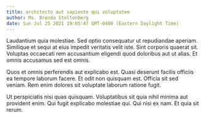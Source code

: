 ```yaml
---
title: architecto aut sapiente qui voluptatem
author: Ms. Brenda Stoltenberg
date: Sun Jul 25 2021 19:05:47 GMT-0400 (Eastern Daylight Time)
---
```

Laudantium quia molestiae. Sed optio consequatur ut repudiandae aperiam. Similique et sequi at eius impedit veritatis velit iste. Sint corporis quaerat sit. Voluptas occaecati rem accusantium eligendi quod doloribus aut ut alias. Et omnis accusamus sed est omnis.

 Quos et omnis perferendis aut explicabo est. Quasi deserunt facilis officiis ea tempore laborum facere. Et odit non quisquam est. Officia sit sed veniam. Rem enim dolores sit voluptate laborum ratione fugit.

 Ut perspiciatis nisi quas quisquam. Voluptatibus sit quia nihil minima aut provident enim. Qui fugit explicabo molestiae qui. Qui nisi ex nam. Et quia sit rerum.